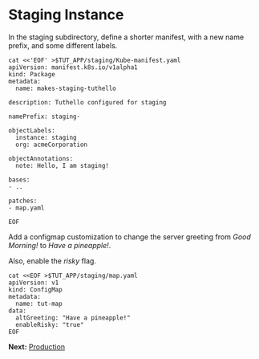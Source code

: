 # Staging Instance

In the staging subdirectory, define a shorter manifest,
with a new name prefix, and some different labels.

<!-- @makeStagingManifest @test -->
```
cat <<'EOF' >$TUT_APP/staging/Kube-manifest.yaml
apiVersion: manifest.k8s.io/v1alpha1
kind: Package
metadata:
  name: makes-staging-tuthello

description: Tuthello configured for staging

namePrefix: staging-

objectLabels:
  instance: staging
  org: acmeCorporation

objectAnnotations:
  note: Hello, I am staging!

bases:
- ..

patches:
- map.yaml

EOF
```

Add a configmap customization to change the
server greeting from _Good Morning!_ to _Have a
pineapple!_.

Also, enable the _risky_ flag.

<!-- @stagingMap @test -->
```
cat <<EOF >$TUT_APP/staging/map.yaml
apiVersion: v1
kind: ConfigMap
metadata:
  name: tut-map
data:
  altGreeting: "Have a pineapple!"
  enableRisky: "true"
EOF
```

__Next:__ [Production](production.md)
